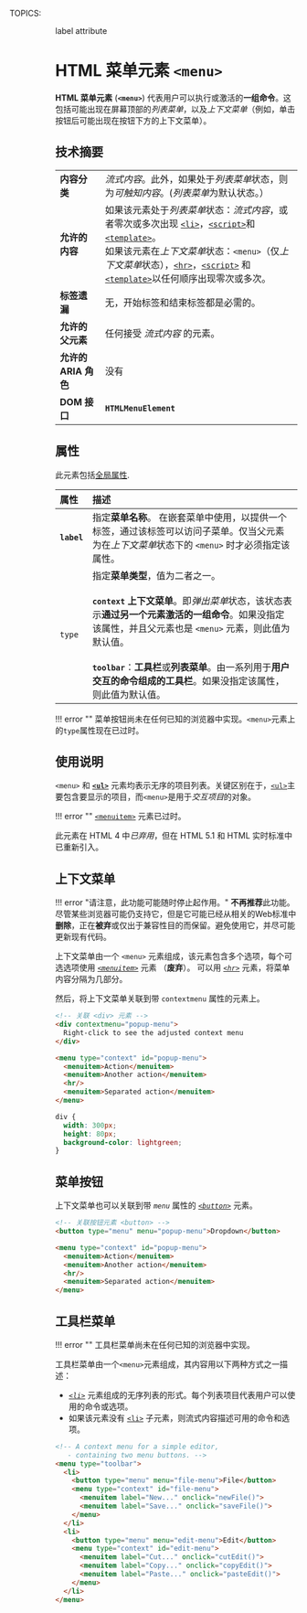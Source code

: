 TOPICS: <menu>
        <menu> label attribute

# HTML 菜单元素 `<menu>`

**HTML 菜单元素** (**`<menu>`**) 代表用户可以执行或激活的**一组命令**。这包括可能出现在屏幕顶部的*列表菜单*，以及*上下文菜单*（例如，单击按钮后可能出现在按钮下方的上下文菜单）。

## 技术摘要

|  |  |
| :-- | :-- |
| **内容分类** | *流式内容*。此外，如果处于*列表菜单*状态，则为*可触知内容*。(*列表菜单*为默认状态。） |
| **允许的内容** | 如果该元素处于*列表菜单*状态：*流式内容*，或者零次或多次出现 [`<li>`](/zh-hans/webfrontend/<li>)，[`<script>`](/zh-hans/webfrontend/<script>)和[`<template>`](/zh-hans/webfrontend/<template>)。<br>如果该元素在*上下文菜单*状态：`<menu>`（仅*上下文菜单*状态），[`<hr>`](/zh-hans/webfrontend/<hr>)，[`<script>`](/zh-hans/webfrontend/<script>) 和 [`<template>`](/zh-hans/webfrontend/<template>)以任何顺序出现零次或多次。 |
| **标签遗漏**| 无，开始标签和结束标签都是必需的。 |
| **允许的父元素** | 任何接受 *流式内容* 的元素。 |
| **允许的 ARIA 角色** | 没有 |
| **DOM 接口** | **`HTMLMenuElement`** |

## 属性

此元素包括[全局属性](/zh-hans/webfrontend/HTML_Global_Attributes).

| 属性 | 描述 |
| :-- | :-- |
| **`label`** | 指定**菜单名称**。 在嵌套菜单中使用，以提供一个标签，通过该标签可以访问子菜单。仅当父元素为在*上下文菜单*状态下的 `<menu>` 时才必须指定该属性。|
| `type`| 指定**菜单类型**，值为二者之一。<br><br>**`context`** **上下文菜单**。即*弹出菜单*状态，该状态表示**通过另一个元素激活的一组命令**。如果没指定该属性，并且父元素也是 `<menu>` 元素，则此值为默认值。<br><br>**`toolbar`**：**工具栏**或**列表菜单**。由一系列用于**用户交互的命令组成的工具栏**。如果没指定该属性，则此值为默认值。|

!!! error ""
    菜单按钮尚未在任何已知的浏览器中实现。`<menu>`元素上的`type`属性现在已过时。

## 使用说明

`<menu>` 和 **[`<ul>`](/zh-hans/webfrontend/<ul>)** 元素均表示无序的项目列表。关键区别在于，[`<ul>`](/zh-hans/webfrontend/<ul>)主要包含要显示的项目，而`<menu>`是用于*交互项目*的对象。

!!! error ""
    [`<menuitem>`](/zh-hans/webfrontend/<menuitem>) 元素已过时。

此元素在 HTML 4 中*已弃用*，但在 HTML 5.1 和 HTML 实时标准中已重新引入。

## 上下文菜单

!!! error "请注意，此功能可能随时停止起作用。"
    **不再推荐**此功能。尽管某些浏览器可能仍支持它，但是它可能已经从相关的Web标准中**删除**，正在**被弃**或仅出于兼容性目的而保留。避免使用它，并尽可能更新现有代码。

上下文菜单由一个 `<menu>` 元素组成，该元素包含多个选项，每个可选选项使用 *[`<menuitem>`](/zh-hans/webfrontend/<menuitem>)* 元素 （**废弃**）。
可以用 *[`<hr>`](/zh-hans/webfrontend/<hr>)* 元素，将菜单内容分隔为几部分。

然后，将上下文菜单关联到带 `contextmenu` 属性的元素上。

```html
<!-- 关联 <div> 元素 -->
<div contextmenu="popup-menu">
  Right-click to see the adjusted context menu
</div>

<menu type="context" id="popup-menu">
  <menuitem>Action</menuitem>
  <menuitem>Another action</menuitem>
  <hr/>
  <menuitem>Separated action</menuitem>
</menu>
```

```css
div {
  width: 300px;
  height: 80px;
  background-color: lightgreen;
}
```

## 菜单按钮

上下文菜单也可以关联到带 *`menu`* 属性的 *[`<button>`](/zh-hans/webfrontend/<button>)* 元素。

```html
<!-- 关联按钮元素 <button> -->
<button type="menu" menu="popup-menu">Dropdown</button>

<menu type="context" id="popup-menu">
  <menuitem>Action</menuitem>
  <menuitem>Another action</menuitem>
  <hr/>
  <menuitem>Separated action</menuitem>
</menu>
```

## 工具栏菜单

!!! error ""
    工具栏菜单尚未在任何已知的浏览器中实现。

工具栏菜单由一个`<menu>`元素组成，其内容用以下两种方式之一描述：

- *[`<li>`](/zh-hans/webfrontend/<li>)* 元素组成的无序列表的形式。每个列表项目代表用户可以使用的命令或选项。
- 如果该元素没有 [`<li>`](/zh-hans/webfrontend/<li>) 子元素，则流式内容描述可用的命令和选项。

```html
<!-- A context menu for a simple editor,
   - containing two menu buttons. -->
<menu type="toolbar">
  <li>
    <button type="menu" menu="file-menu">File</button>
    <menu type="context" id="file-menu">
      <menuitem label="New..." onclick="newFile()">
      <menuitem label="Save..." onclick="saveFile()">
    </menu>
  </li>
  <li>
    <button type="menu" menu="edit-menu">Edit</button>
    <menu type="context" id="edit-menu">
      <menuitem label="Cut..." onclick="cutEdit()">
      <menuitem label="Copy..." onclick="copyEdit()">
      <menuitem label="Paste..." onclick="pasteEdit()">
    </menu>
  </li>
</menu>
```
